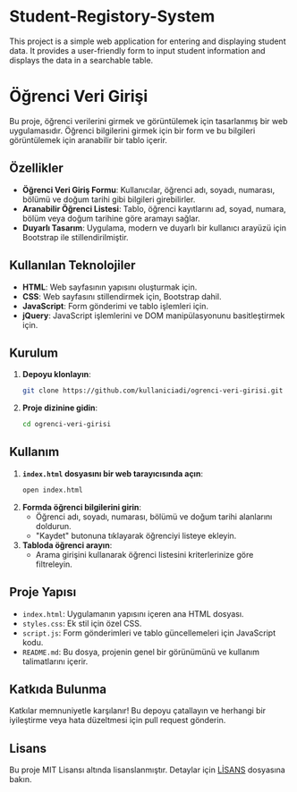 # Student-Registory-System
This project is a simple web application for entering and displaying student data. It provides a user-friendly form to input student information and displays the data in a searchable table.
# Öğrenci Veri Girişi

Bu proje, öğrenci verilerini girmek ve görüntülemek için tasarlanmış bir web uygulamasıdır. Öğrenci bilgilerini girmek için bir form ve bu bilgileri görüntülemek için aranabilir bir tablo içerir.

## Özellikler

- **Öğrenci Veri Giriş Formu**: Kullanıcılar, öğrenci adı, soyadı, numarası, bölümü ve doğum tarihi gibi bilgileri girebilirler.
- **Aranabilir Öğrenci Listesi**: Tablo, öğrenci kayıtlarını ad, soyad, numara, bölüm veya doğum tarihine göre aramayı sağlar.
- **Duyarlı Tasarım**: Uygulama, modern ve duyarlı bir kullanıcı arayüzü için Bootstrap ile stillendirilmiştir.

## Kullanılan Teknolojiler

- **HTML**: Web sayfasının yapısını oluşturmak için.
- **CSS**: Web sayfasını stillendirmek için, Bootstrap dahil.
- **JavaScript**: Form gönderimi ve tablo işlemleri için.
- **jQuery**: JavaScript işlemlerini ve DOM manipülasyonunu basitleştirmek için.

## Kurulum

1. **Depoyu klonlayın**:
    ```bash
    git clone https://github.com/kullaniciadi/ogrenci-veri-girisi.git
    ```
2. **Proje dizinine gidin**:
    ```bash
    cd ogrenci-veri-girisi
    ```

## Kullanım

1. **`index.html` dosyasını bir web tarayıcısında açın**:
    ```bash
    open index.html
    ```
2. **Formda öğrenci bilgilerini girin**:
    - Öğrenci adı, soyadı, numarası, bölümü ve doğum tarihi alanlarını doldurun.
    - "Kaydet" butonuna tıklayarak öğrenciyi listeye ekleyin.
3. **Tabloda öğrenci arayın**:
    - Arama girişini kullanarak öğrenci listesini kriterlerinize göre filtreleyin.

## Proje Yapısı

- `index.html`: Uygulamanın yapısını içeren ana HTML dosyası.
- `styles.css`: Ek stil için özel CSS.
- `script.js`: Form gönderimleri ve tablo güncellemeleri için JavaScript kodu.
- `README.md`: Bu dosya, projenin genel bir görünümünü ve kullanım talimatlarını içerir.

## Katkıda Bulunma

Katkılar memnuniyetle karşılanır! Bu depoyu çatallayın ve herhangi bir iyileştirme veya hata düzeltmesi için pull request gönderin.

## Lisans

Bu proje MIT Lisansı altında lisanslanmıştır. Detaylar için [LİSANS](LICENSE) dosyasına bakın.
